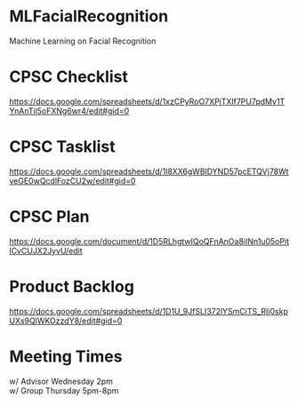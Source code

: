 # MLFacialRecognition
Machine Learning on Facial Recognition

# CPSC Checklist
https://docs.google.com/spreadsheets/d/1xzCPyRoO7XPjTXlf7PU7pdMy1TYnAnTil5oFXNg6wr4/edit#gid=0

# CPSC Tasklist
https://docs.google.com/spreadsheets/d/1I8XX6gWBlDYND57pcETQVj78WtveGE0wQcdlFozCU2w/edit#gid=0

# CPSC Plan
https://docs.google.com/document/d/1D5RLhgtwIQoQFnAnOa8iINn1u05oPitlCvCUJX2JyvU/edit

# Product Backlog
https://docs.google.com/spreadsheets/d/1D1U_9JfSLI372lYSmCiTS_RIj0skpUXs9QlWKOzzdY8/edit#gid=0

# Meeting Times
w/ Advisor Wednesday 2pm   
w/ Group Thursday 5pm-8pm